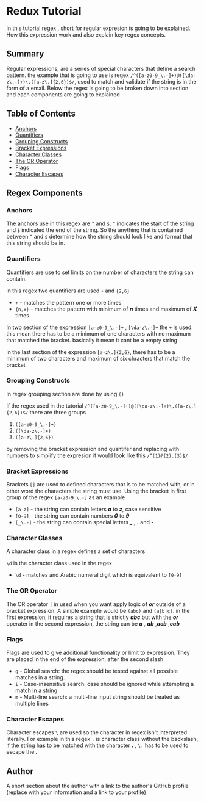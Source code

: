 # Redux Tutorial
 
In this tutorial regex , short for regular expresion is going to be explained. How this expression work and also explain key regex concepts.

## Summary

Regular expressions, are a series of special characters that define a search pattern.
the example that is going to use is regex `/^([a-z0-9_\.-]+)@([\da-z\.-]+)\.([a-z\.]{2,6})$/`, used to match and validate if the string is in the form of a email. Below the regex is going to be broken down into section and each components are going to explained


## Table of Contents

- [Anchors](#anchors)
- [Quantifiers](#quantifiers)
- [Grouping Constructs](#grouping-constructs)
- [Bracket Expressions](#bracket-expressions)
- [Character Classes](#character-classes)
- [The OR Operator](#the-or-operator)
- [Flags](#flags)
- [Character Escapes](#character-escapes)

## Regex Components

### Anchors

The anchors use in this regex are `^` and `$`. `^` indicates the start of the string and `$` indicated the end of the string. So the anything that is contained between `^` and `$` determine how the string should look like and format that this string should be in.

### Quantifiers

Quantifiers are use to set limits on the number of characters the string can contain.

in this regex two quantifiers are used `+` and `{2,6}`

* `+` - matches the pattern one or more times
* `{n,x}` - matches the pattern with minimum of ***n*** times and maximum of ***X*** times

In two section of the expression `[a-z0-9_\.-]+` , `[\da-z\.-]+` the `+` is used. this mean there has to be a minimum of one characters with no maximum that matched the bracket. basically it mean it cant be a empty string

in the last section of the expression `[a-z\.]{2,6}`, there has to be a minimum of two characters and maximum of six chracters that match the bracket

### Grouping Constructs

In regex grouping section are done by using `()`

If the regex used in the tutorial `/^([a-z0-9_\.-]+)@([\da-z\.-]+)\.([a-z\.]{2,6})$/` there are three groups

1. `([a-z0-9_\.-]+)`
2. `([\da-z\.-]+)`
3. `([a-z\.]{2,6})`

by removing the bracket expression and quantifer and replacing with numbers to simplify the expresion it would look like this `/^(1)@(2).(3)$/`

### Bracket Expressions

Brackets `[]` are used to defined characters that is to be matched with, or in other word the characters the string must use. Using the bracket in first group of the regex `[a-z0-9_\.-]` as an example

* `[a-z]` - the string can contain letters ***a*** to ***z***, case sensitive
* `[0-9]` - the string can contain numbers ***0*** to ***9***
* `[_\.-]` - the string can contain special letters ***_*** , ***.*** and ***-***

### Character Classes

A character class in a regex defines a set of characters

`\d` is the character class used in the regex

* `\d` - matches and Arabic numeral digit which is equivalent to `[0-9]`

### The OR Operator

The OR operator `|` in used when you want apply logic of ***or*** outside of a bracket expression. A simple example would be `(abc)` and `(a|b|c)`. in the first expression, it requires a string that is strictly ***abc*** but with the ***or*** operater in the second expression, the string can be ***a*** , ***ab***  ,***acb***  ,***cab***   

### Flags

Flags are used to give additional functionality or limit to expression. They are placed in the end of the expression, after the second slash

* `g` - Global search: the regex should be tested against all possible matches in a string.
* `i` - Case-insensitive search: case should be ignored while attempting a match in a string
* `m` - Multi-line search: a multi-line input string should be treated as multiple lines

### Character Escapes

Character escapes `\` are used so the character in regex isn't interpreted literally. For example in this regex `.` is character class without the backslash, if the string has to be matched with the character ***.*** , `\.` has to be used to escape the ***.*** 

## Author

A short section about the author with a link to the author's GitHub profile (replace with your information and a link to your profile)
